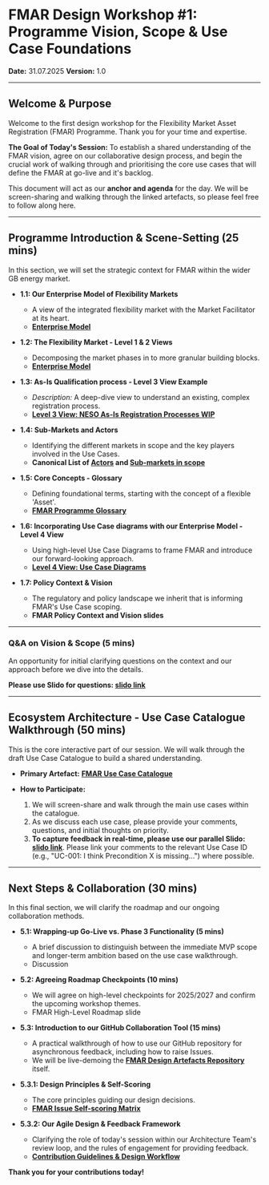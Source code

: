 # FMAR Design Workshop #1: Programme Vision, Scope & Use Case Foundations

**Date:** 31.07.2025
**Version:** 1.0

---

## Welcome & Purpose

Welcome to the first design workshop for the Flexibility Market Asset Registration (FMAR) Programme. Thank you for your time and expertise.

**The Goal of Today's Session:** To establish a shared understanding of the FMAR vision, agree on our collaborative design process, and begin the crucial work of walking through and prioritising the core use cases that will define the FMAR at go-live and it's backlog.

This document will act as our **anchor and agenda** for the day. We will be screen-sharing and walking through the linked artefacts, so please feel free to follow along here.

---

## Programme Introduction & Scene-Setting (25 mins)

In this section, we will set the strategic context for FMAR within the wider GB energy market.

*   **1.1: Our Enterprise Model of Flexibility Markets**
    *   A view of the integrated flexibility market with the Market Facilitator at its heart.
    *   **[Enterprise Model](https://miro.com/app/board/uXjVIn3HnUM=/)**

*   **1.2: The Flexibility Market - Level 1 & 2 Views**
    *   Decomposing the market phases in to more granular building blocks.
    *   **[Enterprise Model](https://miro.com/app/board/uXjVIn3HnUM=/)**

*   **1.3: As-Is Qualification process - Level 3 View Example**
    *   *Description:* A deep-dive view to understand an existing, complex registration process.
    *   **[Level 3 View: NESO As-Is Registration Processes WIP](https://miro.com/app/board/uXjVIlQckCo=/)**

*   **1.4: Sub-Markets and Actors**
    *   Identifying the different markets in scope and the key players involved in the Use Cases.
    *   **Canonical List of [Actors](https://github.com/elexon-data/Market-Facilitator/blob/main/docs/Market_Facilitator/FMAR_Design/Ecosystem_Architecture/Actor%20to%20Role%20Mappings/Actors.md) and [Sub-markets in scope](https://github.com/elexon-data/Market-Facilitator/blob/main/docs/Market_Facilitator/FMAR_Design/Programme_Level/markets_scope.md)**

*   **1.5: Core Concepts - Glossary**
    *   Defining foundational terms, starting with the concept of a flexible 'Asset'.
    *   **[FMAR Programme Glossary](https://github.com/elexon-data/Market-Facilitator/blob/main/docs/Market_Facilitator/FMAR_Design/Programme_Level/Glossary.md)**

*   **1.6: Incorporating Use Case diagrams with our Enterprise Model - Level 4 View**
    *   Using high-level Use Case Diagrams to frame FMAR and introduce our forward-looking approach.
    *   **[Level 4 View: Use Case Diagrams](https://miro.com/app/board/uXjVIn3HnUM=/)**

*   **1.7: Policy Context & Vision**
    *   The regulatory and policy landscape we inherit that is informing FMAR's Use Case scoping.
    *   **FMAR Policy Context and Vision slides**



---

### Q&A on Vision & Scope (5 mins)

An opportunity for initial clarifying questions on the context and our approach before we dive into the details.

**Please use Slido for questions: [slido link](https://app.sli.do/event/gTRg9GodizNrKHLDjo3L4Q/embed/polls/9949142a-959c-488c-b9ef-fdb58ec963c4)**

---

## Ecosystem Architecture - Use Case Catalogue Walkthrough (50 mins)

This is the core interactive part of our session. We will walk through the draft Use Case Catalogue to build a shared understanding.

*   **Primary Artefact:** **[FMAR Use Case Catalogue](https://github.com/elexon-data/Market-Facilitator/tree/main/docs/Market_Facilitator/FMAR_Design/Ecosystem_Architecture/Use%20Case%20Catalogue)**

*   **How to Participate:**
    1.  We will screen-share and walk through the main use cases within the catalogue.
    2.  As we discuss each use case, please provide your comments, questions, and initial thoughts on priority.
    3.  **To capture feedback in real-time, please use our parallel Slido:** **[slido link](https://app.sli.do/event/gTRg9GodizNrKHLDjo3L4Q/embed/polls/cbcae429-0511-4ed6-b329-a1cceb229010)**. Please link your comments to the relevant Use Case ID (e.g., "UC-001: I think Precondition X is missing...") where possible.

---

## Next Steps & Collaboration (30 mins)

In this final section, we will clarify the roadmap and our ongoing collaboration methods.

*   **5.1: Wrapping-up Go-Live vs. Phase 3 Functionality (5 mins)**
    * A brief discussion to distinguish between the immediate MVP scope and longer-term ambition based on the use case walkthrough.
    * Discussion

*   **5.2: Agreeing Roadmap Checkpoints (10 mins)**
    *   We will agree on high-level checkpoints for 2025/2027 and confirm the upcoming workshop themes.
    *   FMAR High-Level Roadmap slide

*   **5.3: Introduction to our GitHub Collaboration Tool (15 mins)**
    *   A practical walkthrough of how to use our GitHub repository for asynchronous feedback, including how to raise Issues.
    *   We will be live-demoing the **[FMAR Design Artefacts Repository]([LINK_TO_REPO_HOMEPAGE])** itself.

*   **5.3.1: Design Principles & Self-Scoring**
    *   The core principles guiding our design decisions.
    *   **[FMAR Issue Self-scoring  Matrix](https://github.com/elexon-data/Market-Facilitator/blob/main/docs/Market_Facilitator/FMAR_Design/Programme_Level/self-scoring-matrix.md)**

*   **5.3.2: Our Agile Design & Feedback Framework**
    *   Clarifying the role of today's session within our Architecture Team's review loop, and the rules of engagement for providing feedback.
    *   **[Contribution Guidelines & Design Workflow](https://github.com/elexon-data/Market-Facilitator/blob/main/docs/Market_Facilitator/FMAR_Design/Programme_Level/Agile%20Design%20and%20Feedback%20Framework.md)**

**Thank you for your contributions today!**
